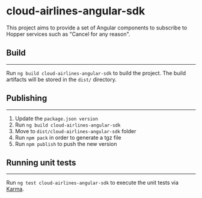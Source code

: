 # cloud-airlines-angular-sdk

This project aims to provide a set of Angular components to subscribe to Hopper services such as "Cancel for any reason".

## Build
---

Run `ng build cloud-airlines-angular-sdk` to build the project. The build artifacts will be stored in the `dist/` directory.

## Publishing
---

1. Update the `package.json version`
2. Run `ng build cloud-airlines-angular-sdk`
3. Move to `dist/cloud-airlines-angular-sdk` folder
4. Run `npm pack` in order to generate a tgz file
5. Run `npm publish` to push the new version

## Running unit tests
---

Run `ng test cloud-airlines-angular-sdk` to execute the unit tests via [Karma](https://karma-runner.github.io).
